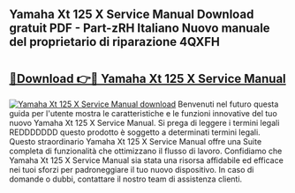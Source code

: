 ## Yamaha Xt 125 X Service Manual Download gratuit PDF - Part-zRH Italiano Nuovo manuale del proprietario di riparazione 4QXFH

# <h2><a href="http://dfe4mz4.blite.top/?on=Yamaha+Xt+125+X+Service+Manual">🔗Download 👉🔴 Yamaha Xt 125 X Service Manual</a></h2>

[![Yamaha Xt 125 X Service Manual download](https://i.imgur.com/lujVjoI.png)](http://dfe4mz4.blite.top/?on=Yamaha+Xt+125+X+Service+Manual)
Benvenuti nel futuro questa guida per l'utente mostra le caratteristiche e le funzioni innovative del tuo nuovo Yamaha Xt 125 X Service Manual. Si prega di leggere i termini legali REDDDDDDD questo prodotto è soggetto a determinati termini legali. Questo straordinario Yamaha Xt 125 X Service Manual offre una Suite completa di funzionalità che ottimizzano il flusso di lavoro. Confidiamo che Yamaha Xt 125 X Service Manual sia stata una risorsa affidabile ed efficace nei tuoi sforzi per padroneggiare il tuo nuovo dispositivo. In caso di domande o dubbi, contattare il nostro team di assistenza clienti.
